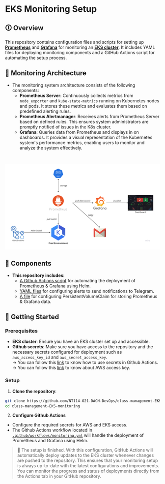 ﻿# EKS Monitoring Setup

## 🛈 Overview

This repository contains configuration files and scripts for setting up [**Prometheus**](https://prometheus.io/docs/introduction/overview/ "Prometheus") and [**Grafana**](https://grafana.com/docs/ "Grafana") for monitoring an [**EKS cluster**](https://docs.aws.amazon.com/eks/latest/userguide/what-is-eks.html "AWS EKS"). It includes YAML files for deploying monitoring components and a GitHub Actions script for automating the setup process.

## 👀 Monitoring Architecture

- The monitoring system architecture consists of the following components:
    - **Prometheus Server**: Continuously collects metrics from `node_exporter` and `kube-state-metrics` running on Kubernetes nodes and pods. It stores these metrics and evaluates them based on predefined alerting rules.
    - **Prometheus Alertmanager**: Receives alerts from Prometheus Server based on defined rules. This ensures system administrators are promptly notified of issues in the K8s cluster.
    - **Grafana**: Queries data from Prometheus and displays in on dashboards. It provides a visual representation of the Kubernetes system's performance metrics, enabling users to monitor and analyze the system effectively.

<br>

<p align="center">
    <img src="./images/monitoring.png" alt="Monitoring System with Prometheus & Grafana"></img>
</p>

## 🧰 Components

- **This repository includes**:
    - [A Github Actions script](./.github/workflows/monitoring.yml) for automating the deployment of Prometheus & Grafana using Helm.
    - [YAML files](./alert_rules.yaml) for configuring alerts to send notifications to Telegram.
    - [A file](./prometheus-pvc.yaml) for configuring PersistentVolumeClaim for storing Prometheus & Grafana data.

## 🚀 Getting Started

### Prerequisites

- **EKS cluster**: Ensure you have an EKS cluster set up and accessible.
- **Github secrets**: Make sure you have access to the repository and the necessary secrets configured for deployment such as `aws_access_key_id` and `aws_secret_access_key`.<br>
&rarr; You can follow this [link](https://docs.github.com/en/actions/security-for-github-actions/security-guides/using-secrets-in-github-actions) to know how to use secrets in Github Actions.<br>
&rarr; You can follow this [link](https://docs.aws.amazon.com/IAM/latest/UserGuide/id_credentials_access-keys.html) to know about AWS access key.

### Setup

1. **Clone the repository**:

```bash
git clone https://github.com/NT114-O21-DACN-DevOps/class-management-EKS-monitoring.git
cd class-management-EKS-monitoring
```

2. **Configure Github Actions**

- Configure the required secrets for AWS and EKS access.
- The Github Actions workflow located in [`.github/workflows/monitoring.yml`](./.github/workflows/monitoring.yml) will handle the deployment of Prometheus and Grafana using Helm.
> :memo: The setup is finished. With this configuration, GitHub Actions will automatically deploy updates to the EKS cluster whenever changes are pushed to the repository. This ensures that your monitoring setup is always up-to-date with the latest configurations and improvements. You can monitor the progress and status of deployments directly from the Actions tab in your GitHub repository.
